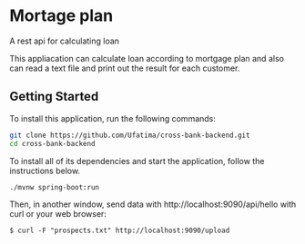# Mortage plan
A rest api for calculating loan

This appliacation can calculate loan according to mortgage plan and also can read a text file and print out the result for each customer.

## Getting Started

To install this application, run the following commands:

```bash
git clone https://github.com/Ufatima/cross-bank-backend.git
cd cross-bank-backend
```

To install all of its dependencies and start the application, follow the instructions below.
 
```bash
./mvnw spring-boot:run
```
Then, in another window, send data with http://localhost:9090/api/hello with curl or your web browser: 

```
$ curl -F "prospects.txt" http://localhost:9090/upload
```
